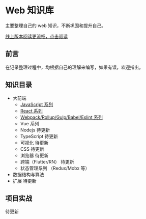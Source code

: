 # Web 知识库

主要整理自己的 web 知识，不断巩固和提升自己。

[线上版本阅读更流畅，点击阅读](http://docs.htonlinezone.cn)

## 前言

在记录整理过程中，均根据自己的理解来编写，如果有误，欢迎指出。

## 知识目录

- 大前端
  - [JavaScript 系列](./docs/front/JavaScript/README.md)
  - [React 系列](./docs/front/React/README.md)
  - [Webpack/Rollup/Gulp/Babel/Eslint 系列](./docs/extends/Webpack/README.md)
  - Vue 系列
  - Nodejs 待更新
  - TypeScript 待更新
  - 可视化 待更新
  - CSS 待更新
  - 浏览器 待更新
  - 跨端（Flutter/RN） 待更新
  - 状态管理系列 （Redux/Mobx 等）
- 数据结构与算法
- 扩展 待更新

## 项目实战

待更新
